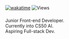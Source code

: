 [![wakatime](https://wakatime.com/badge/user/018edc23-7885-44d3-8b1a-efd38be8a6f6.svg)](https://wakatime.com/@018edc23-7885-44d3-8b1a-efd38be8a6f6)
![Views](https://komarev.com/ghpvc/?username=namecoder1&color=blue)

###

<p align="left">Junior Front-end Developer.<br>Currently into CS50 AI.<br>Aspiring Full-stack Dev.</p>

###



